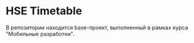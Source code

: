 # HSE Timetable

В репозитории находится base-проект, выполненный в рамках курса "Мобильные разработки".
